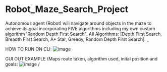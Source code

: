 # Robot_Maze_Search_Project
Autonomous agent (Robot) will navigate around objects in the maze to achieve its goal incorporating FIVE algorithms including my own custom algorithm 'Random Depth First Search". All Algorithms: [Depth First Search, Breadth First Search, A* Star, Greedy, Random Depth First Search]. _

HOW TO RUN ON CLI: 
![image](https://github.com/user-attachments/assets/9e69c7b7-1015-4437-9c58-304ffa8ffbf8)

GUI OUT EXAMPLE (Maps route taken, algorithm used, inital position and goals: 
![image](https://github.com/user-attachments/assets/ca91b847-ae28-47b2-9c1d-874c694acd4f)
/
